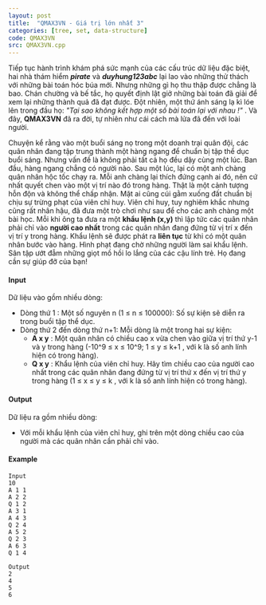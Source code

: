 ```yaml
---
layout: post
title:  "QMAX3VN - Giá trị lớn nhất 3"
categories: [tree, set, data-structure]
code: QMAX3VN
src: QMAX3VN.cpp
---
```








Tiếp tục hành trình khám phá sức mạnh của các cấu trúc dữ liệu đặc biệt, hai nhà thám hiểm **_pirate_** và **_duyhung123abc_** lại lao vào những thử thách với những bài toán hóc búa mới. Nhưng những gì họ thu thập được chẳng là bao. Chán chường và bế tắc, họ quyết định lật giở những bài toán đã giải để xem lại những thành quả đã đạt được. Đột nhiên, một thứ ánh sáng lạ kì lóe lên trong đầu họ: _"Tại sao không kết hợp một số bài toán lại với nhau !"_ . Và đây, **QMAX3VN** đã ra đời, tự nhiên như cái cách mà lửa đã đến với loài người.

Chuyện kể rằng vào một buổi sáng nọ trong một doanh trại quân đội, các quân nhân đang tập trung thành một hàng ngang để chuẩn bị tập thể dục buổi sáng. Nhưng vấn đề là không phải tất cả họ đều dậy cùng một lúc. Ban đầu, hàng ngang chẳng có người nào. Sau một lúc, lại có một anh chàng quân nhân hộc tốc chạy ra. Mỗi anh chàng lại thích đứng cạnh ai đó, nên cứ nhất quyết chen vào một vị trí nào đó trong hàng. Thật là một cảnh tượng hỗn độn và không thể chấp nhận. Mặt ai cũng cúi gằm xuống đất chuẩn bị chịu sự trừng phạt của viên chỉ huy. Viên chỉ huy, tuy nghiêm khắc nhưng cũng rất nhân hậu, đã đưa một trò chơi như sau để cho các anh chàng một bài học. Mỗi khi ông ta đưa ra một **khẩu lệnh (x,y)** thì lập tức các quân nhân phải chỉ vào **người cao nhất** trong các quân nhân đang đứng từ vị trí x đến vị trí y trong hàng. Khẩu lệnh sẽ được phát ra **liên tục** từ khi có một quân nhân bước vào hàng. Hình phạt đang chờ những người làm sai khẩu lệnh. Sân tập ướt đẫm những giọt mồ hồi lo lắng của các cậu lính trẻ. Họ đang cần sự giúp đỡ của bạn!

#### Input

Dữ liệu vào gồm nhiều dòng:

+ Dòng thứ 1 : Một số nguyên n (1 ≤ n ≤ 100000): Số sự kiện sẽ diễn ra trong buổi tập thể dục.
+ Dòng thứ 2 đến dòng thứ n+1: Mỗi dòng là một trong hai sự kiện:
    + **A x y** : Một quân nhân có chiều cao x vừa chen vào giữa vị trí thứ y-1 và y trong hàng (-10^9 ≤ x ≤ 10^9; 1 ≤ y ≤ k+1 , với k là số anh lính hiện có trong hàng).
    + **Q x y** : Khẩu lệnh của viên chỉ huy. Hãy tìm chiều cao của người cao nhất trong các quân nhân đang đứng từ vị trí thứ x đến vị trí thứ y trong hàng (1 ≤ x ≤ y ≤ k , với k là số anh lính hiện có trong hàng).

#### Output

Dữ liệu ra gồm nhiều dòng:

+ Với mỗi khẩu lệnh của viên chỉ huy, ghi trên một dòng chiều cao của người mà các quân nhân cần phải chỉ vào.

#### Example

```
Input
10
A 1 1
A 2 2
Q 1 2
A 3 1
A 4 3
Q 2 4
A 5 2
Q 2 3
A 6 3
Q 1 4

Output
2
4
5
6
```

<!--more-->

